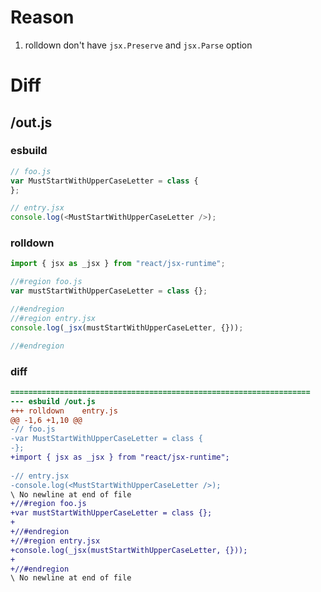 # Reason
1. rolldown don't have `jsx.Preserve` and `jsx.Parse` option
# Diff
## /out.js
### esbuild
```js
// foo.js
var MustStartWithUpperCaseLetter = class {
};

// entry.jsx
console.log(<MustStartWithUpperCaseLetter />);
```
### rolldown
```js
import { jsx as _jsx } from "react/jsx-runtime";

//#region foo.js
var mustStartWithUpperCaseLetter = class {};

//#endregion
//#region entry.jsx
console.log(_jsx(mustStartWithUpperCaseLetter, {}));

//#endregion
```
### diff
```diff
===================================================================
--- esbuild	/out.js
+++ rolldown	entry.js
@@ -1,6 +1,10 @@
-// foo.js
-var MustStartWithUpperCaseLetter = class {
-};
+import { jsx as _jsx } from "react/jsx-runtime";
 
-// entry.jsx
-console.log(<MustStartWithUpperCaseLetter />);
\ No newline at end of file
+//#region foo.js
+var mustStartWithUpperCaseLetter = class {};
+
+//#endregion
+//#region entry.jsx
+console.log(_jsx(mustStartWithUpperCaseLetter, {}));
+
+//#endregion
\ No newline at end of file

```